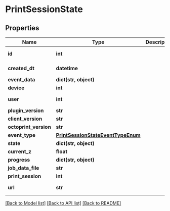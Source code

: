 # PrintSessionState

## Properties
Name | Type | Description | Notes
------------ | ------------- | ------------- | -------------
**id** | **int** |  | [optional] [readonly] 
**created_dt** | **datetime** |  | [optional] [readonly] 
**event_data** | **dict(str, object)** |  | [optional] 
**device** | **int** |  | 
**user** | **int** |  | [optional] [readonly] 
**plugin_version** | **str** |  | 
**client_version** | **str** |  | 
**octoprint_version** | **str** |  | 
**event_type** | [**PrintSessionStateEventTypeEnum**](PrintSessionStateEventTypeEnum.md) |  | 
**state** | **dict(str, object)** |  | [optional] 
**current_z** | **float** |  | [optional] 
**progress** | **dict(str, object)** |  | [optional] 
**job_data_file** | **str** |  | 
**print_session** | **int** |  | [optional] 
**url** | **str** |  | [optional] [readonly] 

[[Back to Model list]](../README.md#documentation-for-models) [[Back to API list]](../README.md#documentation-for-api-endpoints) [[Back to README]](../README.md)


